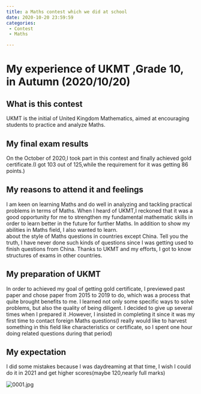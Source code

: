 ```yaml
---
title: a Maths contest which we did at school 
date: 2020-10-20 23:59:59
categories:
 - Contest
 - Maths

---
```


# My experience of UKMT ,Grade 10, in Autumn (2020/10/20)
## What is this contest  

UKMT is the initial of United Kingdom Mathematics, aimed at encouraging students to practice and analyze Maths.  

## My final exam results 

On the October of 2020,I took part in this contest and finally achieved gold certificate.(I got 103 out of 125,while the requirement for it was getting 86 points.)

## My reasons to attend it and feelings

I am keen on learning Maths and do well in analyzing and tackling practical problems in terms of Maths. When I heard of UKMT,I reckoned that it was a good opportunity for me to strengthen my fundamental mathematic skills in order to learn better in the future for further Maths. In addition to show my abilities in Maths field, I also wanted to learn.    
about the style of Maths questions in countries except China. Tell you the truth, I have never done such kinds of questions since I was getting used to finish questions from China. Thanks to UKMT and my efforts, I got to know structures of exams in other countries.    

## My preparation of UKMT  

In order to achieved my goal of getting gold certificate, I previewed past paper and chose paper from 2015 to 2019 to do, which was a process that quite brought benefits to me. I learned not only some specific ways to solve problems, but also the quality of being diligent.  I decided to give up several times when I prepared it .However, I insisted in completing it since it was my first time to contact foreign Maths questions(I really would like to harvest something in this field like characteristics or certificate, so I spent one hour doing related questions during that period)  

## My expectation

I did some mistakes because I was daydreaming at that time, I wish I could do it in 2021 and get higher scores(maybe 120,nearly full marks)



![0001.jpg](https://i.loli.net/2021/06/21/cMUopT9nS5F4wY3.jpg)

